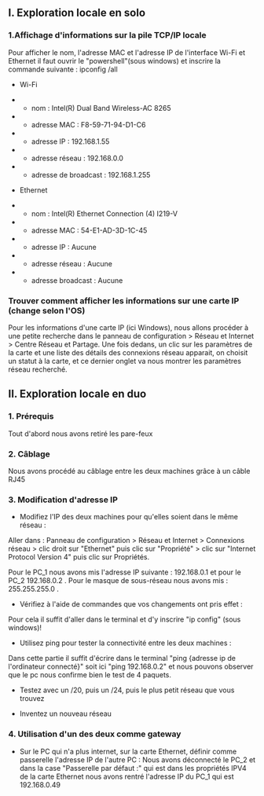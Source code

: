 ## I. Exploration locale en solo 
### 1.Affichage d'informations sur la pile TCP/IP locale

Pour afficher le nom, l'adresse MAC et l'adresse IP de l'interface Wi-Fi et Ethernet il faut ouvrir le "powershell"(sous windows) et inscrire la commande suivante : ipconfig /all

* Wi-Fi
* * nom : Intel(R) Dual Band Wireless-AC 8265
* * adresse MAC : F8-59-71-94-D1-C6
* * adresse IP : 192.168.1.55 
* * adresse réseau : 192.168.0.0
* * adresse de broadcast : 192.168.1.255

* Ethernet
* * nom : Intel(R) Ethernet Connection (4) I219-V
* * adresse MAC : 54-E1-AD-3D-1C-45
* * adresse IP : Aucune
* * adresse réseau : Aucune
* * adresse broadcast : Aucune

### Trouver comment afficher les informations sur une carte IP (change selon l'OS)

Pour les informations d'une carte IP (ici Windows), nous allons procéder à une petite recherche dans le panneau de configuration > Réseau et Internet > Centre Réseau et Partage. Une fois dedans, un clic sur les paramètres de la carte et une liste des détails des connexions réseau apparait, on choisit un statut à la carte, et ce dernier onglet va nous montrer les paramètres réseau recherché.

## II. Exploration locale en duo
### 1. Prérequis
Tout d'abord nous avons retiré les pare-feux

### 2. Câblage

Nous avons procédé au câblage entre les deux machines grâce à un câble RJ45

### 3. Modification d'adresse IP

*  Modifiez l'IP des deux machines pour qu'elles soient dans le même réseau : 

Aller dans : Panneau de configuration > Réseau et Internet > Connexions réseau > clic droit sur "Ethernet" puis clic sur "Propriété" > clic sur "Internet Protocol Version 4" puis clic sur Propriétés.

Pour le PC_1 nous avons mis l'adresse IP suivante : 192.168.0.1 et pour le PC_2 192.168.0.2 .
Pour le masque de sous-réseau nous avons mis : 255.255.255.0 .

* Vérifiez à l'aide de commandes que vos changements ont pris effet :

Pour cela il suffit d'aller dans le terminal et d'y inscrire "ip config" (sous windows)!

* Utilisez ping pour tester la connectivité entre les deux machines :

Dans cette partie il suffit d'écrire dans le terminal "ping {adresse ip de l'ordinateur connecté}" soit ici "ping 192.168.0.2" et nous pouvons observer que le pc nous confirme bien le test de 4 paquets.

* Testez avec un /20, puis un /24, puis le plus petit réseau que vous trouvez

* Inventez un nouveau réseau


### 4. Utilisation d'un des deux comme gateway

* Sur le PC qui n'a plus internet, sur la carte Ethernet, définir comme passerelle l'adresse IP de l'autre PC :
Nous avons déconnecté le PC_2 et dans la case "Passerelle par défaut :" qui est dans les propriétés IPV4 de la carte Ethernet nous avons rentré l'adresse IP du PC_1 qui est 192.168.0.49
